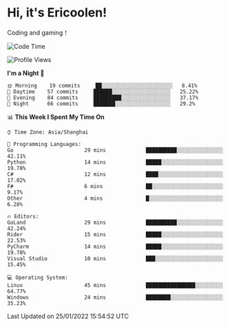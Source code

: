 # Hi, it's Ericoolen!
Coding and gaming！

<!--START_SECTION:waka-->
![Code Time](http://img.shields.io/badge/Code%20Time-154%20hrs%201%20min-blue)

![Profile Views](http://img.shields.io/badge/Profile%20Views-0-blue)

**I'm a Night 🦉** 

```text
🌞 Morning    19 commits     ██░░░░░░░░░░░░░░░░░░░░░░░   8.41% 
🌆 Daytime    57 commits     ██████░░░░░░░░░░░░░░░░░░░   25.22% 
🌃 Evening    84 commits     █████████░░░░░░░░░░░░░░░░   37.17% 
🌙 Night      66 commits     ███████░░░░░░░░░░░░░░░░░░   29.2%

```


📊 **This Week I Spent My Time On** 

```text
⌚︎ Time Zone: Asia/Shanghai

💬 Programming Languages: 
Go                       29 mins             ██████████░░░░░░░░░░░░░░░   42.11% 
Python                   14 mins             █████░░░░░░░░░░░░░░░░░░░░   19.78% 
C#                       12 mins             ████░░░░░░░░░░░░░░░░░░░░░   17.02% 
F#                       6 mins              ██░░░░░░░░░░░░░░░░░░░░░░░   9.17% 
Other                    4 mins              █░░░░░░░░░░░░░░░░░░░░░░░░   6.28%

🔥 Editors: 
GoLand                   29 mins             ██████████░░░░░░░░░░░░░░░   42.24% 
Rider                    15 mins             █████░░░░░░░░░░░░░░░░░░░░   22.53% 
PyCharm                  14 mins             █████░░░░░░░░░░░░░░░░░░░░   19.78% 
Visual Studio            10 mins             ███░░░░░░░░░░░░░░░░░░░░░░   15.45%

💻 Operating System: 
Linux                    45 mins             ████████████████░░░░░░░░░   64.77% 
Windows                  24 mins             ████████░░░░░░░░░░░░░░░░░   35.23%

```


 Last Updated on 25/01/2022 15:54:52 UTC
<!--END_SECTION:waka-->

